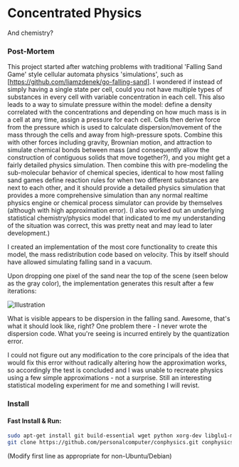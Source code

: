 Concentrated Physics
====================

And chemistry?

### Post-Mortem
This project started after watching problems with traditional 'Falling Sand Game' style cellular automata physics 'simulations', such as [https://github.com/liamzdenek/go-falling-sand]. I wondered if instead of simply having a single state per cell, could you not have multiple types of substances in every cell with variable concentration in each cell. This also leads to a way to simulate pressure within the model: define a density correlated with the concentrations and depending on how much mass is in a cell at any time, assign a pressure for each cell. Cells then derive force from the pressure which is used to calculate dispersion/movement of the mass through the cells and away from high-pressure spots. Combine this with other forces including gravity, Brownian motion, and attraction to simulate chemical bonds between mass (and consequently allow the construction of contiguous solids that move together?), and you might get a fairly detailed physics simulation. Then combine this with pre-modeling the sub-molecular behavior of chemical species, identical to how most falling sand games define reaction rules for when two different substances are next to each other, and it should provide a detailed physics simulation that provides a more comprehensive simulation than any normal realtime physics engine or chemical process simulator can provide by themselves (although with high approximation error). (I also worked out an underlying statistical chemistry/physics model that indicated to me my understanding of the situation was correct, this was pretty neat and may lead to later development.)

I created an implementation of the most core functionality to create this model, the mass redistribution code based on velocity. This by itself should have allowed simulating falling sand in a vacuum.

Upon dropping one pixel of the sand near the top of the scene (seen below as the gray color), the implementation generates this result after a few iterations:

![Illustration](http://i.imgur.com/40UUuoh.png "Illustration")

What is visible appears to be dispersion in the falling sand. Awesome, that's what it should look like, right? One problem there - I never wrote the dispersion code. What you're seeing is incurred entirely by the quantization error.

I could not figure out any modification to the core principals of the idea that would fix this error without radically altering how the approximation works, so accordingly the test is concluded and I was unable to recreate physics using a few simple approximations - not a surprise. Still an interesting statistical modeling experiment for me and something I will revist.

### Install
#### Fast Install & Run:
```bash
sudo apt-get install git build-essential wget python xorg-dev libglu1-mesa-dev libarmadillo-dev &&
git clone https://github.com/personalcomputer/conphysics.git conphysics && cd conphysics/project && ./get-extra-deps-crossplatform.sh && ./compile.sh && cd .. && ./conphysics
```
(Modify first line as appropriate for non-Ubuntu/Debian)
